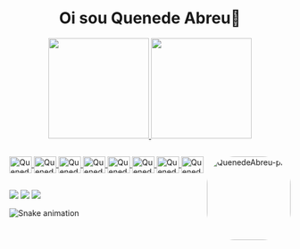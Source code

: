 <div align="center" >
  
<h1>Oi sou Quenede Abreu👋</h1>
</div>

<div align="center">
  <a href="https://github.com/quenedeabreu">
  <img height="180em" src="https://github-readme-stats.vercel.app/api?username=quenedeabreu&show_icons=true&theme=dark&title_color=42C920&border_color=42C920&include_all_commits=true&count_private=true"/>
  <img height="180em" src="https://github-readme-stats.vercel.app/api/top-langs/?username=quenedeabreu&layout=compact&langs_count=7&theme=dark&title_color=42C920&border_color=42C920"/>
</div>

  ##
     
<div style="display: inline_block">
  
  <img align="center" alt="QuenedeAbreu-HTML" height="30" width="40" src="https://user-images.githubusercontent.com/39633455/175752918-850984d8-7fd2-495c-84d0-39f8612cab0b.svg">
 <img align="center" alt="QuenedeAbreu-CSS" height="30" width="40" src="https://user-images.githubusercontent.com/39633455/175753064-c6d4e0b3-8148-4afb-8e82-7ed22365117d.svg">
 <img align="center" alt="QuenedeAbreu-JS" height="30" width="40" src="https://user-images.githubusercontent.com/39633455/175753251-35cf1280-3860-413d-9eec-ac50be8ed3be.svg">
 <img align="center" alt="QuenedeAbreu-JS" height="30" width="40" src="https://user-images.githubusercontent.com/39633455/175753316-d0cbe131-3b3c-4adf-a620-28a373d67669.svg">
 <img align="center" alt="QuenedeAbreu-React" height="30" width="40" src="https://user-images.githubusercontent.com/39633455/175752827-e636dee3-583f-4379-aec5-2e3135f831bf.svg">
  <img align="center" alt="QuenedeAbreu-NodeJs" height="30" width="40" src="https://user-images.githubusercontent.com/39633455/175753401-4528c2bf-4120-4314-a263-3e5bd86d0919.svg">
  <img align="center" alt="QuenedeAbreu-Docker" height="30" width="40" src="https://user-images.githubusercontent.com/39633455/175755241-b45bc791-843c-4d4b-b823-61060c931240.svg">
  <img align="center" alt="QuenedeAbreu-Git" height="30" width="40" src="https://user-images.githubusercontent.com/39633455/175755261-feb75198-0aed-4754-acf0-b1e6bd7d206e.svg">
   <img align="right" alt="QuenedeAbreu-pic" height="150" style="border-radius:50px;" src="https://i.giphy.com/media/gh0RRgkTXedvF0pDc0/giphy.webp">
</div>
  
  ##
  
  <div> 
  <a href="https://www.linkedin.com/in/quenede-abreu-928693203/" target="_blank"><img src="https://img.shields.io/badge/LinkedIn-0077B5?style=for-the-badge&logo=linkedin&logoColor=white" target="_blank"></a>
    <a href="https://www.facebook.com/quenede.abreu" target="_blank"><img src="https://img.shields.io/badge/Facebook-1877F2?style=for-the-badge&logo=facebook&logoColor=white" target="_blank"></a>
 <a href = "mailto:quenede.in@gmail.com"><img src="https://img.shields.io/badge/-Gmail-%23333?style=for-the-badge&logo=gmail&logoColor=white" target="_blank"></a>
    
  ![Snake animation](https://github.com/quenedeabreu/quenedeabreu/blob/output/github-contribution-grid-snake.svg)
  
</div>
  
